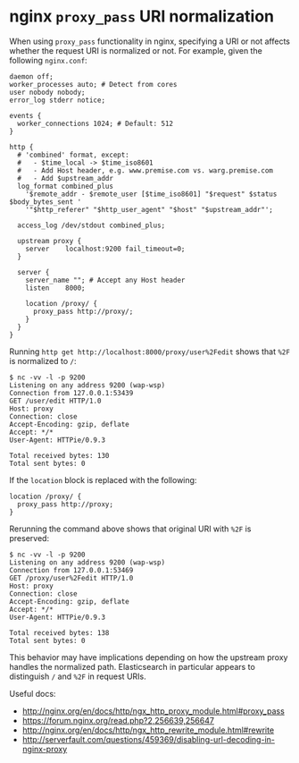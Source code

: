 # nginx `proxy_pass` URI normalization

When using `proxy_pass` functionality in nginx, specifying a URI or not affects whether the request URI is normalized or not. For example, given the following `nginx.conf`:
```
daemon off;
worker_processes auto; # Detect from cores
user nobody nobody;
error_log stderr notice;

events {
  worker_connections 1024; # Default: 512
}

http {
  # 'combined' format, except:
  #   - $time_local -> $time_iso8601
  #   - Add Host header, e.g. www.premise.com vs. warg.premise.com
  #   - Add $upstream_addr
  log_format combined_plus
    '$remote_addr - $remote_user [$time_iso8601] "$request" $status $body_bytes_sent '
    '"$http_referer" "$http_user_agent" "$host" "$upstream_addr"';

  access_log /dev/stdout combined_plus;

  upstream proxy {
    server    localhost:9200 fail_timeout=0;
  }

  server {
    server_name ""; # Accept any Host header
    listen    8000;

    location /proxy/ {
      proxy_pass http://proxy/;
    }
  }
}
```

Running `http get http://localhost:8000/proxy/user%2Fedit` shows that `%2F` is normalized to `/`:
```
$ nc -vv -l -p 9200
Listening on any address 9200 (wap-wsp)
Connection from 127.0.0.1:53439
GET /user/edit HTTP/1.0
Host: proxy
Connection: close
Accept-Encoding: gzip, deflate
Accept: */*
User-Agent: HTTPie/0.9.3

Total received bytes: 130
Total sent bytes: 0
```

If the `location` block is replaced with the following:
```
location /proxy/ {
  proxy_pass http://proxy;
}
```

Rerunning the command above shows that original URI with `%2F` is preserved:
```
$ nc -vv -l -p 9200
Listening on any address 9200 (wap-wsp)
Connection from 127.0.0.1:53469
GET /proxy/user%2Fedit HTTP/1.0
Host: proxy
Connection: close
Accept-Encoding: gzip, deflate
Accept: */*
User-Agent: HTTPie/0.9.3

Total received bytes: 138
Total sent bytes: 0
```

This behavior may have implications depending on how the upstream proxy handles the normalized path. Elasticsearch in particular appears to distinguish `/` and `%2F` in request URIs.

Useful docs:
- http://nginx.org/en/docs/http/ngx_http_proxy_module.html#proxy_pass
- https://forum.nginx.org/read.php?2,256639,256647
- http://nginx.org/en/docs/http/ngx_http_rewrite_module.html#rewrite
- http://serverfault.com/questions/459369/disabling-url-decoding-in-nginx-proxy
